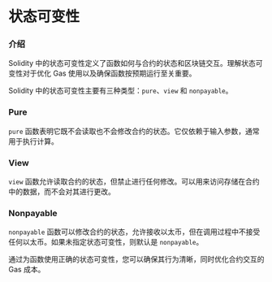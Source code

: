 # 状态可变性  

### 介绍  

Solidity 中的状态可变性定义了函数如何与合约的状态和区块链交互。理解状态可变性对于优化 Gas 使用以及确保函数按预期运行至关重要。  

Solidity 中的状态可变性主要有三种类型：`pure`、`view` 和 `nonpayable`。  

### Pure  

`pure` 函数表明它既不会读取也不会修改合约的状态。它仅依赖于输入参数，通常用于执行计算。  

### View  

`view` 函数允许读取合约的状态，但禁止进行任何修改。可以用来访问存储在合约中的数据，而不会对其进行更改。  

### Nonpayable  

`nonpayable` 函数可以修改合约的状态，允许接收以太币，但在调用过程中不接受任何以太币。如果未指定状态可变性，则默认是 `nonpayable`。  

通过为函数使用正确的状态可变性，您可以确保其行为清晰，同时优化合约交互的 Gas 成本。  